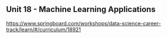 
## Unit 18 - Machine Learning Applications

https://www.springboard.com/workshops/data-science-career-track/learn/#/curriculum/18921
